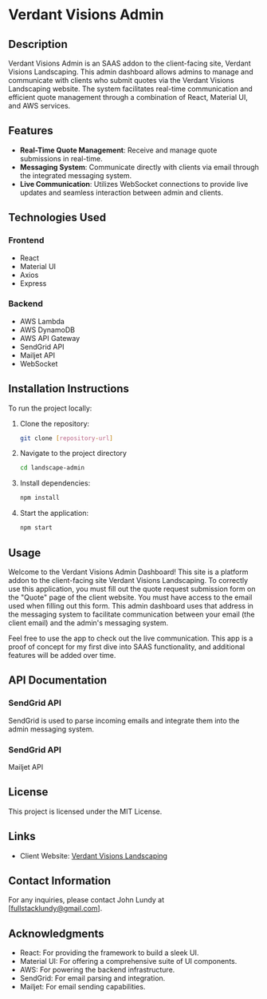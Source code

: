 # Verdant Visions Admin

## Description

Verdant Visions Admin is an SAAS addon to the client-facing site, Verdant Visions Landscaping. This admin dashboard allows admins to manage and communicate with clients who submit quotes via the Verdant Visions Landscaping website. The system facilitates real-time communication and efficient quote management through a combination of React, Material UI, and AWS services.

## Features

- **Real-Time Quote Management**: Receive and manage quote submissions in real-time.
- **Messaging System**: Communicate directly with clients via email through the integrated messaging system.
- **Live Communication**: Utilizes WebSocket connections to provide live updates and seamless interaction between admin and clients.

## Technologies Used

### Frontend

- React
- Material UI
- Axios
- Express

### Backend

- AWS Lambda
- AWS DynamoDB
- AWS API Gateway
- SendGrid API
- Mailjet API
- WebSocket

## Installation Instructions

To run the project locally:

1. Clone the repository:
   ```bash
   git clone [repository-url]
   ```
2. Navigate to the project directory
   ```bash
   cd landscape-admin
   ```
3. Install dependencies:
   ```bash
   npm install
   ```
4. Start the application:
   ```bash
   npm start
   ```

## Usage

Welcome to the Verdant Visions Admin Dashboard! This site is a platform addon to the client-facing site Verdant Visions Landscaping. To correctly use this application, you must fill out the quote request submission form on the "Quote" page of the client website. You must have access to the email used when filling out this form. This admin dashboard uses that address in the messaging system to facilitate communication between your email (the client email) and the admin's messaging system.

Feel free to use the app to check out the live communication. This app is a proof of concept for my first dive into SAAS functionality, and additional features will be added over time.

## API Documentation

### SendGrid API

SendGrid is used to parse incoming emails and integrate them into the admin messaging system.

### SendGrid API

Mailjet API

## License

This project is licensed under the MIT License.

## Links

- Client Website: [Verdant Visions Landscaping](https://verdantvisionslandscapingadmin.com/)

## Contact Information

For any inquiries, please contact John Lundy at [fullstacklundy@gmail.com].

## Acknowledgments

- React: For providing the framework to build a sleek UI.
- Material UI: For offering a comprehensive suite of UI components.
- AWS: For powering the backend infrastructure.
- SendGrid: For email parsing and integration.
- Mailjet: For email sending capabilities.
